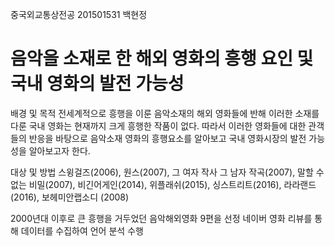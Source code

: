 중국외교통상전공 201501531 백현정

# 음악을 소재로 한 해외 영화의 흥행 요인 및 국내 영화의 발전 가능성 

배경 및 목적
전세계적으로 흥행을 이룬 음악소재의 해외 영화들에 반해 이러한 소재를 다룬 국내 영화는 현재까지 크게 흥행한 작품이 없다. 
따라서 이러한 영화들에 대한 관객들의 반응을 바탕으로 음악소재 영화의 흥행요소를 알아보고 국내 영화시장의 발전 가능성을 알아보고자 한다.

대상 및 방법
스윙걸즈(2006), 원스(2007), 그 여자 작사 그 남자 작곡(2007), 말할 수 없는 비밀(2007), 비긴어게인(2014), 위플래쉬(2015), 싱스트리트(2016), 라라랜드(2016), 보헤미안랩소디 (2008)

2000년대 이후로 큰 흥행을 거두었던 음악해외영화 9편을 선정 네이버 영화 리뷰를 통해 데이터를 수집하여 언어 분석 수행
